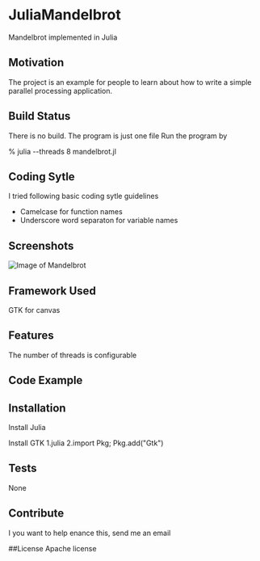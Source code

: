 # JuliaMandelbrot
Mandelbrot implemented in Julia

## Motivation
The project is an example for people to learn about how to write a simple parallel processing application.

## Build Status
There is no build.  The program is just one file
Run the program by 

  % julia --threads 8 mandelbrot.jl
  
  

## Coding Sytle
I tried following basic coding sytle guidelines
 * Camelcase for function names
 * Underscore word separaton for variable names
 
## Screenshots
![Image of Mandelbrot ](https://github.com/craig-warner/JuliaMandelbrot/edit/main/ScreenShot1.PNG)


## Framework Used
GTK for canvas

## Features
The number of threads is configurable

## Code Example

## Installation
Install Julia

Install GTK
1.julia
2.import Pkg; Pkg.add("Gtk")



## Tests
None

## Contribute
I you want to help enance this, send me an email


##License
Apache license
